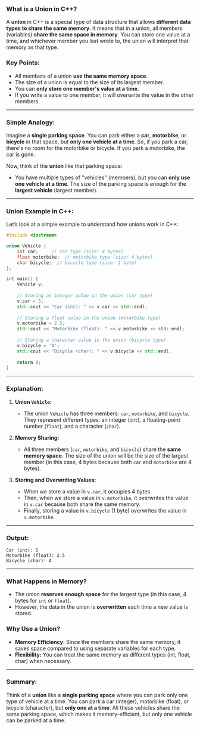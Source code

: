 ### **What is a Union in C++?**

A **union** in C++ is a special type of data structure that allows **different data types to share the same memory**. It means that in a union, all members (variables) **share the same space in memory**. You can store one value at a time, and whichever member you last wrote to, the union will interpret that memory as that type.

### **Key Points:**
- All members of a union **use the same memory space**.
- The size of a union is equal to the size of its largest member.
- You can **only store one member's value at a time**.
- If you write a value to one member, it will overwrite the value in the other members.

---

### **Simple Analogy:**

Imagine a **single parking space**. You can park either a **car**, **motorbike**, or **bicycle** in that space, but **only one vehicle at a time**. So, if you park a car, there's no room for the motorbike or bicycle. If you park a motorbike, the car is gone.

Now, think of the **union** like that parking space:
- You have multiple types of "vehicles" (members), but you can **only use one vehicle at a time**. The size of the parking space is enough for the **largest vehicle** (largest member).

---

### **Union Example in C++:**

Let’s look at a simple example to understand how unions work in C++:

```cpp
#include <iostream>

union Vehicle {
    int car;     // car type (size: 4 bytes)
    float motorbike;  // motorbike type (size: 4 bytes)
    char bicycle;  // bicycle type (size: 1 byte)
};

int main() {
    Vehicle v;
    
    // Storing an integer value in the union (car type)
    v.car = 5;
    std::cout << "Car (int): " << v.car << std::endl;
    
    // Storing a float value in the union (motorbike type)
    v.motorbike = 2.5;
    std::cout << "Motorbike (float): " << v.motorbike << std::endl;
    
    // Storing a character value in the union (bicycle type)
    v.bicycle = 'A';
    std::cout << "Bicycle (char): " << v.bicycle << std::endl;
    
    return 0;
}
```

---

### **Explanation:**

1. **Union `Vehicle`:**
   - The union `Vehicle` has three members: `car`, `motorbike`, and `bicycle`. They represent different types: an integer (`int`), a floating-point number (`float`), and a character (`char`).

2. **Memory Sharing:**
   - All three members (`car`, `motorbike`, and `bicycle`) share the **same memory space**. The size of the union will be the size of the largest member (in this case, 4 bytes because both `car` and `motorbike` are 4 bytes).

3. **Storing and Overwriting Values:**
   - When we store a value in `v.car`, it occupies 4 bytes.
   - Then, when we store a value in `v.motorbike`, it overwrites the value in `v.car` because both share the same memory.
   - Finally, storing a value in `v.bicycle` (1 byte) overwrites the value in `v.motorbike`.

---

### **Output:**
```
Car (int): 5
Motorbike (float): 2.5
Bicycle (char): A
```

---

### **What Happens in Memory?**

- The union **reserves enough space** for the largest type (in this case, 4 bytes for `int` or `float`).
- However, the data in the union is **overwritten** each time a new value is stored.

### **Why Use a Union?**

- **Memory Efficiency:** Since the members share the same memory, it saves space compared to using separate variables for each type.
- **Flexibility:** You can treat the same memory as different types (int, float, char) when necessary.

---

### **Summary:**

Think of a **union** like a **single parking space** where you can park only one type of vehicle at a time. You can park a car (integer), motorbike (float), or bicycle (character), but **only one at a time**. All these vehicles share the same parking space, which makes it memory-efficient, but only one vehicle can be parked at a time.


